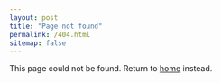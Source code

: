 ```yaml
---
layout: post
title: "Page not found"
permalink: /404.html
sitemap: false
---
```


This page could not be found. Return to [home](/) instead.
